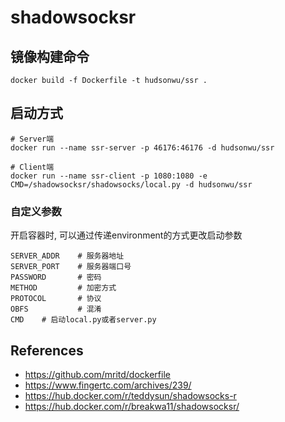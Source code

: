 # shadowsocksr

## 镜像构建命令

```
docker build -f Dockerfile -t hudsonwu/ssr .
```

## 启动方式

```
# Server端
docker run --name ssr-server -p 46176:46176 -d hudsonwu/ssr

# Client端
docker run --name ssr-client -p 1080:1080 -e CMD=/shadowsocksr/shadowsocks/local.py -d hudsonwu/ssr
```

### 自定义参数

开启容器时, 可以通过传递environment的方式更改启动参数
```
SERVER_ADDR    # 服务器地址
SERVER_PORT    # 服务器端口号
PASSWORD       # 密码
METHOD         # 加密方式
PROTOCOL       # 协议
OBFS           # 混淆
CMD    # 启动local.py或者server.py
```

## References

+ <https://github.com/mritd/dockerfile>
+ <https://www.fingertc.com/archives/239/>
+ <https://hub.docker.com/r/teddysun/shadowsocks-r>
+ <https://hub.docker.com/r/breakwa11/shadowsocksr/>

